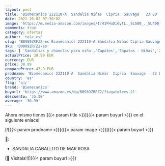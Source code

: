 ```yaml
---
layout: post
title: 'Biomecanics 222110-A  Sandalia Niñas  Cipria  Sauvage   23 EU'
date: 2022-10-02 07:30:02
image: 'https://m.media-amazon.com/images/I/41FHuDi6ytL._SL500_._SL400_.jpg'
comments: true
category: ofertas
author: 'tole.es'
slug: 'B0989ZRFZ2-es Biomecanics 222110-A Sandalia Niñas Cipria Sauvage 23 EU'
sku: 'B0989ZRFZ2-es'
tags: [ 'Sandalias y chanclas para niña','Zapatos','Zapatos - Niñas','Zapatos y complementos','biomecanics','sandalia','🇪🇸', ]
actualPrice: 30.99 EUR
currency: EUR
price: 30.99
comparePrice: 47.9 EUR
prodname: 'Biomecanics 222110-A  Sandalia Niñas  Cipria  Sauvage   23 EU'
country: 'es'
flag: '🇪🇸'
brand: 'Biomecanics'
buyurl: 'https://www.amazon.es/dp/B0989ZRFZ2/?tag=tolees-21'
descuento: '35.30'
average: '30.99'
---
```


Ahora mismo tienes [{{< param title >}}]({{< param buyurl >}}) en el siguiente enlace!

[![{{< param prodname >}}]({{< param image >}})]({{< param buyurl >}})

🔎:

- SANDALIA CABALLITO DE MAR ROSA

[🛒 Visítala!!!]({{< param buyurl >}})

